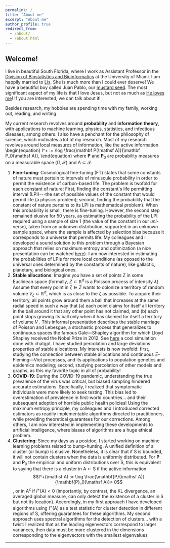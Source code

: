 ```yaml
---
permalink: /
title: "About me"
excerpt: "About me"
author_profile: true
redirect_from: 
  - /about/
  - /about.html
---
```


## Welcome!

I live in beautiful South Florida, where I work as Assistant Professor in the [Division of Biostatistics and Bioinformatics](https://www.publichealth.med.miami.edu/divisions/biostatistics/) at the University of Miami. I am happily married to [Lis](https://www.instagram.com/lisettesarrias/). She is much more than I could ever deserve! We have a beautiful boy called Juan Pablo, our [mustard seed](https://www.biblegateway.com/passage/?search=Mateo+13%3A31-32&version=NIV). The most significant aspect of my life is that I love Jesus, but not as much as [He loves me](https://www.biblegateway.com/passage/?search=John%203%3A16&version=NIV)! If you are interested, we can talk about it!

Besides research, my hobbies are spending time with my family, working out, reading, and writing.


My current research revolves around **probability** and **information theory**, with applications to machine learning, physics, statistics, and infectious disesaes, among others. I also have a penchant for the philosophy of science, which motivates a lot of my research. Most of my research revolves around local measures of information, like the active information
\begin{equation}
  I^+ := \log \frac{\mathbf P(\mathsf A)}{\mathbf P_0(\mathsf A)},
\end{equation}
where $\mathbf P$ and $\mathbf P_0$ are probability measures on a measurable space $(\Omega, \mathcal F)$ and $\mathsf A \subset \mathcal F$.
1. **Fine-tuning**: Cosmological fine-tuning (FT) states that some constants of nature must pertain to intervals of minuscule probability in
order to permit the existence of carbon-based life. The problem is twofold for each constant of nature: First, finding the constant's life permitting interval (LPI)---the set of possible values of the constant that would permit life (a physics problem); second, finding the probability that the constant of nature pertains to its LPI (a mathematical problem). When this probability is small, there is fine-tuning. However, the second step remained elusive for 50 years, as estimating the probability of the LPI required using a sample of size 1 (the value of the constant in our _uni_-verse), taken from an unknown distribution, supported in an unknown sample space, where the sample is affected by selection bias because it corresponds to a universe that permits life. My colleagues and I developed a sound solution to this problem through a Bayesian approach that relies on maximum entropy and optimization (a nice presentation can be watched [here](https://www.youtube.com/watch?v=3_ZrLrrSTTE)). I am now interested in estimating the probabilities of LPIs for more local conditions (as oposed to the universal ones determined by the constants of nature), like gallactic, planetary, and biological ones. 
2. **Stable allocations**: Imagine you have a set of points $Z$ in some Euclidean space (formally, $Z \subset \mathbb R^d$ is a Poisson process of intensity $\lambda$). Assume that every point in $\zeta \in Z$ wants to colonize a territory of random volume $V_\zeta \subset \mathbb R^d$, which is as close to the $\zeta$ as possible. To acquire their territory, all points grow around them a ball that increases at the same radial speed in such a way that (a) each point claims for itself all territory in the ball around it that any other point has not claimed, and (b) each point stops growing its ball only when it has claimed for itself a territory of volume $V$ . This informal presentation describes the stable marriage of Poisson and Lebesgue, a stochastic process that generalizes to continuous spaces the famous Gale—Shapley algorithm for which Lloyd Shapley received the Nobel Prize in 2012. See [here](https://github.com/user-attachments/assets/dbfd1f4b-fd22-41da-9fc2-56098e6cc7fa) a cool simulation done with chatgpt. I have studied percolation and large deviations properties of stable allocations. My interests is now twofold: first, studying the connection between stable allocations and continuous $\Xi$-Fleming—Viot processes, and its  applications to population genetics and epidemics modeling; second, studying percolation of other models and graphs, as this my favorite topic in all of probability! 
3. **COVID-19**: During the COVID-19 pandemic, understanding the true prevalence of the virus was critical, but biased sampling hindered accurate estimations. Specifically, I realized that symptomatic individuals were more likely to seek testing. This bias led to overestimation of prevalence in first-world countries... and their subsequent adoption of horrible public health policies! Using the maximum entropy principle, my colleagues and I introduced corrected estimators as readily implementable algorithms directed to practitioners, while providing theoretical guarantees for our corrections. Among others, I am now interested in implementing these developments to artificial intelligence, where biases of algorithms are a huge ethical problem.
4. **Clustering**: Since my days as a postdoc, I started working on machine learning problems related to bump-hunting. A unified definition of a cluster (or bump) is elusive. Nonetheless, it is clear that if $\mathsf S$ is bounded, it will not contain clusters when the data is uniformly distributed. For $\mathbf P$ and $\mathbf P_0$ the empirical and uniform distributions over $\mathsf S$, this is equivalent to saying that there is a cluster in $\mathsf A \subset \mathsf S$ if the active information $$I^+(\mathsf A) := \log \frac{\mathbf{P}(\mathsf A)}{\mathbf{P}_0(\mathsf A)}> 0$$, or in $\mathsf A^c$ if $I^+(\mathsf A) < 0$ (importantly, by contrast, the KL divergence, an averaged global measure, can only detect the existence of a cluster in $\mathsf S$ but not its location). Accordingly, in my first approach I have developed algorithms using $I^+(\mathsf A)$ as a test statistic for cluster detection in different regions of $\mathsf S$, offering guarantees for these algorithms. My second approach uses spectral algorithms for the detection of clusters... with a twist: I realized that as the leading eigenvectors correspond to larger variances, then data must be more clustered in the dimensions corresponding to the eigenvectors with the smallest eigenvalues

---
